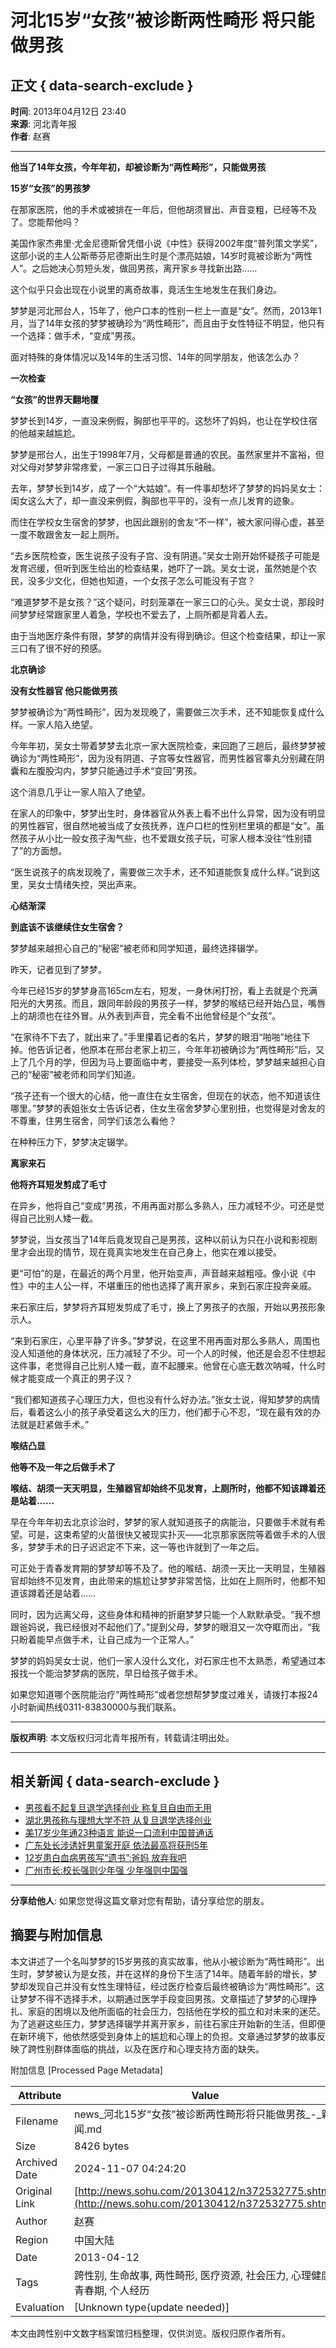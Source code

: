 # 河北15岁“女孩”被诊断两性畸形 将只能做男孩

## 正文 { data-search-exclude }


**时间**: 2013年04月12日 23:40  
**来源**: 河北青年报  
**作者**: 赵赛  

---

**他当了14年女孩，今年年初，却被诊断为“两性畸形”，只能做男孩**

**15岁“女孩”的男孩梦**

在那家医院，他的手术或被排在一年后，但他胡须冒出、声音变粗，已经等不及了。您能帮他吗？

美国作家杰弗里·尤金尼德斯曾凭借小说《中性》获得2002年度“普列策文学奖”，这部小说的主人公斯蒂芬尼德斯出生时是个漂亮姑娘，14岁时竟被诊断为“两性人”。之后她决心剪短头发，做回男孩，离开家乡寻找新出路……

这个似乎只会出现在小说里的离奇故事，竟活生生地发生在我们身边。

梦梦是河北邢台人，15年了，他户口本的性别一栏上一直是“女”。然而，2013年1月，当了14年女孩的梦梦被确珍为“两性畸形”，而且由于女性特征不明显，他只有一个选择：做手术，“变成”男孩。

面对特殊的身体情况以及14年的生活习惯、14年的同学朋友，他该怎么办？

**一次检查**

**“女孩”的世界天翻地覆**

梦梦长到14岁，一直没来例假，胸部也平平的。这愁坏了妈妈，也让在学校住宿的他越来越尴尬。

梦梦是邢台人，出生于1998年7月，父母都是普通的农民。虽然家里并不富裕，但对父母对梦梦非常疼爱，一家三口日子过得其乐融融。

去年，梦梦长到14岁，成了一个“大姑娘”。有一件事却愁坏了梦梦的妈妈吴女士：闺女这么大了，却一直没来例假，胸部也平平的，没有一点儿发育的迹象。

而住在学校女生宿舍的梦梦，也因此跟别的舍友“不一样”，被大家问得心虚，甚至一度不敢跟舍友一起上厕所。

“去乡医院检查，医生说孩子没有子宫、没有阴道。”吴女士刚开始怀疑孩子可能是发育迟缓，但听到医生给出的检查结果，她吓了一跳。吴女士说，虽然她是个农民，没多少文化，但她也知道，一个女孩子怎么可能没有子宫？

“难道梦梦不是女孩？”这个疑问，时刻笼罩在一家三口的心头。吴女士说，那段时间梦梦经常跟家里人着急，学校也不爱去了，上厕所都是背着人去。

由于当地医疗条件有限，梦梦的病情并没有得到确诊。但这个检查结果，却让一家三口有了很不好的预感。

**北京确诊**

**没有女性器官 他只能做男孩**

梦梦被确诊为“两性畸形”，因为发现晚了，需要做三次手术，还不知能恢复成什么样。一家人陷入绝望。

今年年初，吴女士带着梦梦去北京一家大医院检查，来回跑了三趟后，最终梦梦被确诊为“两性畸形”，因为没有阴道、子宫等女性器官，而男性器官睾丸分别藏在阴囊和左腹股沟内，梦梦只能通过手术“变回”男孩。

这个消息几乎让一家人陷入了绝望。

在家人的印象中，梦梦出生时，身体器官从外表上看不出什么异常，因为没有明显的男性器官，很自然地被当成了女孩抚养，连户口栏的性别栏里填的都是“女”。虽然孩子从小比一般女孩子淘气些，也不爱跟女孩子玩，可家人根本没往“性别错了”的方面想。

“医生说孩子的病发现晚了，需要做三次手术，还不知道能恢复成什么样。”说到这里，吴女士情绪失控，哭出声来。

**心结渐深**

**到底该不该继续住女生宿舍？**

梦梦越来越担心自己的“秘密”被老师和同学知道，最终选择辍学。

昨天，记者见到了梦梦。

今年已经15岁的梦梦身高165cm左右，短发，一身休闲打扮，看上去就是个充满阳光的大男孩。而且，跟同年龄段的男孩子一样，梦梦的喉结已经开始凸显，嘴唇上的胡须也在往外冒。从外表到声音，完全看不出他曾经是个“女孩”。

“在家待不下去了，就出来了。”手里攥着记者的名片，梦梦的眼泪“啪啪”地往下掉。他告诉记者，他原本在邢台老家上初三，今年年初被确诊为“两性畸形”后，又上了几个月的学，但因为马上要面临中考，要接受一系列体检，梦梦越来越担心自己的“秘密”被老师和同学们知道。

“孩子还有一个很大的心结，他一直住在女生宿舍，但现在的状态，他不知道该住哪里。”梦梦的表姐张女士告诉记者，住女生宿舍梦梦心里别扭，也觉得是对舍友的不尊重，住男生宿舍，同学们该怎么看他？

在种种压力下，梦梦决定辍学。

**离家来石**

**他将齐耳短发剪成了毛寸**

在异乡，他将自己“变成”男孩，不用再面对那么多熟人，压力减轻不少。可还是觉得自己比别人矮一截。

梦梦说，当女孩当了14年后竟发现自己是男孩，这种以前认为只在小说和影视剧里才会出现的情节，现在竟真实地发生在自己身上，他实在难以接受。

更“可怕”的是，在最近的两个月里，他开始变声，声音越来越粗哑。像小说《中性》中的主人公一样，不堪重压的他也选择了离开家乡，来到石家庄投奔亲戚。

来石家庄后，梦梦将齐耳短发剪成了毛寸，换上了男孩子的衣服，开始以男孩形象示人。

“来到石家庄，心里平静了许多。”梦梦说，在这里不用再面对那么多熟人，周围也没人知道他的身体状况，压力减轻了不少。可一个人的时候，他还是会忍不住想起这件事，老觉得自己比别人矮一截，直不起腰来。他曾在心底无数次呐喊，什么时候才能变成一个真正的男子汉？

“我们都知道孩子心理压力大，但也没有什么好办法。”张女士说，得知梦梦的病情后，看着这么小的孩子承受着这么大的压力，他们都于心不忍，“现在最有效的办法就是赶紧做手术。”

**喉结凸显**

**他等不及一年之后做手术了**

**喉结、胡须一天天明显，生殖器官却始终不见发育，上厕所时，他都不知该蹲着还是站着……**

早在今年年初去北京诊治时，梦梦的家人就知道孩子的病能治，只要做手术就有希望。可是，这束希望的火苗很快又被现实扑灭——北京那家医院等着做手术的人很多，梦梦手术的日子迟迟定不下来，这一等也许就到了一年之后。

可正处于青春发育期的梦梦却等不及了。他的喉结、胡须一天比一天明显，生殖器官却始终不见发育，由此带来的尴尬让梦梦非常苦恼，比如在上厕所时，他都不知道该蹲着还是站着……

同时，因为远离父母，这些身体和精神的折磨梦梦只能一个人默默承受。“我不想跟爸妈说，我已经很对不起他们了。”提到父母，梦梦的眼泪又一次夺眶而出，“我只盼着能早点做手术，让自己成为一个正常人。”

梦梦的妈妈吴女士说，他们一家人没什么文化，对石家庄也不太熟悉，希望通过本报找一个能治梦梦病的医院，早日给孩子做手术。

如果您知道哪个医院能治疗“两性畸形”或者您想帮梦梦度过难关，请拨打本报24小时新闻热线0311-83830000与我们联系。

---

**版权声明**: 本文版权归河北青年报所有，转载请注明出处。

--- 

## 相关新闻 { data-search-exclude }

- [男孩看不起复旦退学选择创业 称复旦自由而无用](https://news.sohu.com/20130412/n372511554.shtml)
- [湖北男孩称与理想大学不符 从复旦退学选择创业](https://news.sohu.com/20130412/n372500781.shtml)
- [美17岁少年通23种语言 能说一口流利中国普通话](https://news.sohu.com/20130412/n372446591.shtml)
- [广东处长涉诱奸男童案开庭 依法最高将获刑5年](https://news.sohu.com/20130412/n372425839.shtml)
- [12岁患白血病男孩写“遗书”:爸妈 放弃我吧](https://news.sohu.com/20130412/n372424165.shtml)
- [广州市长:校长强则少年强 少年强则中国强](https://news.sohu.com/20130411/n372386253.shtml)

--- 

**分享给他人**: 如果您觉得这篇文章对您有帮助，请分享给您的朋友。

## 摘要与附加信息

<!-- tcd_abstract -->
本文讲述了一个名叫梦梦的15岁男孩的真实故事，他从小被诊断为“两性畸形”。出生时，梦梦被认为是女孩，并在这样的身份下生活了14年。随着年龄的增长，梦梦却发现自己并没有女性生理特征，经过医疗检查后最终被确诊为“两性畸形”。这让梦梦不得不选择手术，以期通过医学手段变回男孩。文章描述了梦梦的心理挣扎、家庭的困境以及他所面临的社会压力，包括他在学校的孤立和对未来的迷茫。为了逃避这些压力，梦梦选择辍学并离开家乡，前往石家庄开始新的生活，但即便在新环境下，他依然感受到身体上的尴尬和心理上的负担。文章通过梦梦的故事反映了跨性别群体面临的挑战，以及在医疗和心理支持方面的缺失。
<!-- tcd_abstract_end -->

附加信息 [Processed Page Metadata]

| Attribute       | Value                                  |
|-----------------|----------------------------------------|
| Filename        | news_河北15岁“女孩”被诊断两性畸形将只能做男孩_-_新闻.md                             |
| Size            | 8426 bytes                           |
| Archived Date   | 2024-11-07 04:24:20                             |
| Original Link   | [http://news.sohu.com/20130412/n372532775.shtml](http://news.sohu.com/20130412/n372532775.shtml)                       |
| Author          | 赵赛                               |
| Region          | 中国大陆                               |
| Date            | 2013-04-12                                 |
| Tags            | 跨性别, 生命故事, 两性畸形, 医疗资源, 社会压力, 心理健康, 青春期, 个人经历                                 |
| Evaluation            | [Unknown type(update needed)]                                 |
<!-- tcd_table_end -->

本文由跨性别中文数字档案馆归档整理，仅供浏览。版权归原作者所有。
